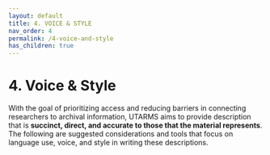 ```yaml
---
layout: default
title: 4. VOICE & STYLE
nav_order: 4
permalink: /4-voice-and-style
has_children: true
---
```


# 4. Voice & Style

With the goal of prioritizing access and reducing barriers in connecting researchers to archival information, UTARMS aims to provide description that is **succinct, direct, and accurate to those that the material represents**. The following are suggested considerations and tools that focus on language use, voice, and style in writing these descriptions.